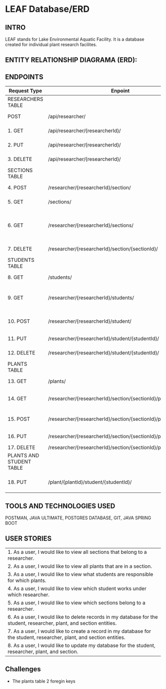 # LEAF Database/ERD

## INTRO
LEAF stands for Lake Environmental Aquatic Facility. It is a database created for individual plant research facilites.

## ENTITY RELATIONSHIP DIAGRAMA (ERD):

## ENDPOINTS

| Request Type | Enpoint | Functionality |
|--|--|--|
|RESEARCHERS TABLE|
  | POST | /api/researcher/ | create a new researcher |
|1. GET | /api/researcher/{researcherId}/ | get one researcher |
|2. PUT | /api/researcher/{researcherId}/ | update one researcher |
|3. DELETE | /api/researcher/{researcherId}/ | delete one researcher |
|SECTIONS TABLE|
|4. POST |/researcher/{researcherId}/section/ | delete one researcher |
|5. GET | /sections/ | get all sections |
|6. GET | /researcher/{researcherId}/sections/ | get all sections that belong to one researcher |
|7. DELETE | /researcher/{researcherId}/section/{sectionId}/ | delete a section |
|STUDENTS TABLE|
|8. GET |/students/ | get ALL students |
|9. GET | /researcher/{researcherId}/students/ | get students that belong to a researcher |
|10. POST | /researcher/{researcherId}/student/ | create a student for a researcher |
|11. PUT | /researcher/{researcherId}/student/{studentId}/ | update student |
|12. DELETE | /researcher/{researcherId}/student/{studentId}/ | delete a student |
| PLANTS TABLE |
|13. GET |/plants/ | get ALL plants |
|14. GET | /researcher/{researcherId}/section/{sectionId}/plant/ | get plants that are in a section |
|15. POST | /researcher/{researcherId}/section/{sectionId}/plant/ | create a plant in a section |
|16. PUT | /researcher/{researcherId}/section/{sectionId}/plant/{plantId}/ | update a plant |
|17. DELETE | /researcher/{researcherId}/section/{sectionId}/plant/{plantId}/ | delete a plant |
| PLANTS AND STUDENT TABLE |
|18. PUT | /plant/{plantId}/student/{studentId}/ | adding a studentId to the plantId |

## TOOLS AND TECHNOLOGIES USED
POSTMAN, JAVA ULTIMATE, POSTGRES DATABASE, GIT, JAVA SPRING BOOT



## USER STORIES
| | 
|:---|
|1.	As a user, I would like to view all sections that belong to a researcher.
|2.	As a user, I would like to view all plants that are in a section.
|3.	As a user, I would like to view what students are responsible for which plants.
|4.	As a user, I would like to view which student works under which researcher.
|5.	As a user, I would like to view which sections belong to a researcher.
|6.	As a user, I would like to delete records in my database for the student, researcher, plant, and section entities.
|7.	As a user, I would like to create a record in my database for the student, researcher, plant, and section entities.
|8. As a user, I would like to update my database for the student, researcher, plant, and section.



## Challenges
- The plants table 2 foregin keys
